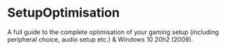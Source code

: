 # SetupOptimisation
A full guide to the complete optimisation of your gaming setup (including peripheral choice, audio setup etc.) & Windows 10 20h2 (2009). 
